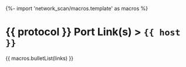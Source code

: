 {%- import 'network_scan/macros.template' as macros %}
# {{ protocol }} Port Link(s) > `{{ host }}`

{{ macros.bulletList(links) }}
